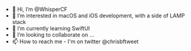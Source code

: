 - 👋 Hi, I’m @WhisperCF
- 👀 I’m interested in macOS and iOS development, with a side of LAMP stack
- 🌱 I’m currently learning SwiftUI
- 💞️ I’m looking to collaborate on ...
- 📫 How to reach me - I'm on twitter @chrisbftweet

<!---
WhisperCF/WhisperCF is a ✨ special ✨ repository because its `README.md` (this file) appears on your GitHub profile.
You can click the Preview link to take a look at your changes.
--->
